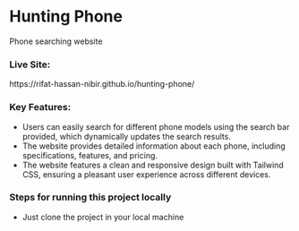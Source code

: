 # Hunting Phone

Phone searching website

### Live Site:
<p>https://rifat-hassan-nibir.github.io/hunting-phone/</p>

### Key Features:
- Users can easily search for different phone models using the search bar provided, which dynamically updates the search results.
- The website provides detailed information about each phone, including specifications, features, and pricing.
- The website features a clean and responsive design built with Tailwind CSS, ensuring a pleasant user experience across different devices.

### Steps for running this project locally
- Just clone the project in your local machine
